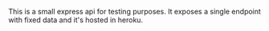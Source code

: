 This is a small express api for testing purposes. It exposes a single endpoint with fixed data and it's hosted in heroku.
